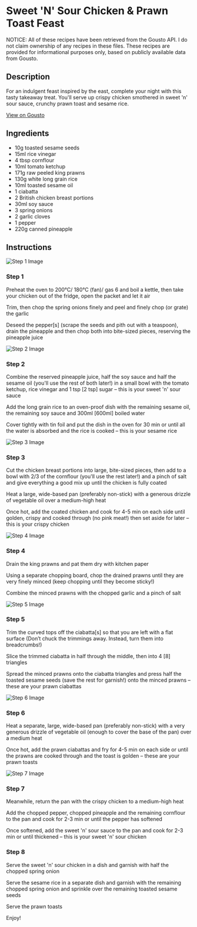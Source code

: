 # Sweet 'N' Sour Chicken & Prawn Toast Feast

NOTICE: All of these recipes have been retrieved from the Gousto API. I do not claim ownership of any recipes in these files. These recipes are provided for informational purposes only, based on publicly available data from Gousto.

## Description

For an indulgent feast inspired by the east, complete your night with this tasty takeaway treat. You'll serve up crispy chicken smothered in sweet 'n' sour sauce, crunchy prawn toast and sesame rice.

[View on Gousto](https://www.gousto.co.uk/recipes/cookbook/takeaway-feast-with-sweet-n-sour-chicken-prawn-toast)

## Ingredients

- 10g toasted sesame seeds
- 15ml rice vinegar
- 4 tbsp cornflour
- 10ml tomato ketchup
- 171g raw peeled king prawns
- 130g white long grain rice
- 10ml toasted sesame oil
- 1 ciabatta
- 2 British chicken breast portions
- 30ml soy sauce
- 3 spring onions
- 2 garlic cloves
- 1 pepper
- 220g canned pineapple

## Instructions

![Step 1 Image](https://production-media.gousto.co.uk/cms/recipe-step-image/Step-1-1666101746507-x200.jpg)

### Step 1

Preheat the oven to 200°C/ 180°C (fan)/ gas 6 and boil a kettle, then take your chicken out of the fridge, open the packet and let it air

Trim, then chop the spring onions finely and peel and finely chop (or grate) the garlic

Deseed the pepper<span class="text-danger">[s]</span> (scrape the seeds and pith out with a teaspoon), drain the pineapple and then chop both into bite-sized pieces, reserving the pineapple juice

![Step 2 Image](https://production-media.gousto.co.uk/cms/recipe-step-image/Step-2-1666101750359-x200.jpg)

### Step 2

Combine the reserved pineapple juice, half the soy sauce and half the sesame oil (you'll use the rest of both later!) in a small bowl with the tomato ketchup, rice vinegar and 1 tsp <span class="text-danger">[2 tsp]</span> sugar  – this is your sweet 'n' sour sauce

Add the long grain rice to an oven-proof dish with the remaining sesame oil, the remaining soy sauce and 300ml <span class="text-danger">[600ml] </span>boiled water

Cover tightly with tin foil and put the dish in the oven for 30 min or until all the water is absorbed and the rice is cooked – this is your sesame rice

![Step 3 Image](https://production-media.gousto.co.uk/cms/recipe-step-image/Step-3-1666101754471-x200.jpg)

### Step 3

Cut the chicken breast portions into large, bite-sized pieces, then add to a bowl with 2/3 of the cornflour (you'll use the rest later!) and a pinch of salt and give everything a good mix up until the chicken is fully coated

Heat a large, wide-based pan (preferably non-stick) with a generous drizzle of vegetable oil over a medium-high heat

Once hot, add the coated chicken and cook for 4-5 min on each side until golden, crispy and cooked through (no pink meat!) then set aside for later – this is your crispy chicken

![Step 4 Image](https://production-media.gousto.co.uk/cms/recipe-step-image/Step-4-1666101758253-x200.jpg)

### Step 4

Drain the king prawns and pat them dry with kitchen paper

Using a separate chopping board, chop the drained prawns until they are very finely minced (keep chopping until they become sticky!)

Combine the minced prawns with the chopped garlic and a pinch of salt

![Step 5 Image](https://production-media.gousto.co.uk/cms/recipe-step-image/Step-5-1666101761820-x200.jpg)

### Step 5

Trim the curved tops off the ciabatta<span class="text-danger">[s]</span> so that you are left with a flat surface (Don’t chuck the trimmings away. Instead, turn them into breadcrumbs!)

Slice the trimmed ciabatta in half through the middle, then into 4<span class="text-danger"> [8] </span>triangles

Spread the minced prawns onto the ciabatta triangles and press half the toasted sesame seeds (save the rest for garnish!) onto the minced prawns – these are your prawn ciabattas

![Step 6 Image](https://production-media.gousto.co.uk/cms/recipe-step-image/Step-6-1666101765332-x200.jpg)

### Step 6

Heat a separate, large, wide-based pan (preferably non-stick) with a very generous drizzle of vegetable oil (enough to cover the base of the pan) over a medium heat

Once hot, add the prawn ciabattas and fry for 4-5 min on each side or until the prawns are cooked through and the toast is golden – these are your prawn toasts

![Step 7 Image](https://production-media.gousto.co.uk/cms/recipe-step-image/Step-7-1666101768959-x200.jpg)

### Step 7

Meanwhile, return the pan with the crispy chicken to a medium-high heat

Add the chopped pepper, chopped pineapple and the remaining cornflour to the pan and cook for 2-3 min or until the pepper has softened

Once softened, add the sweet 'n' sour sauce to the pan and cook for 2-3 min or until thickened – this is your sweet 'n' sour chicken

### Step 8

Serve the sweet 'n' sour chicken in a dish and garnish with half the chopped spring onion

Serve the sesame rice in a separate dish and garnish with the remaining chopped spring onion and sprinkle over the remaining toasted sesame seeds

Serve the prawn toasts

Enjoy!

